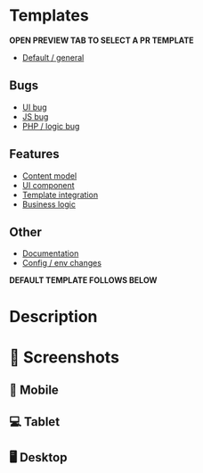 # Templates
**OPEN PREVIEW TAB TO SELECT A PR TEMPLATE**

- [Default / general](?template=default.md)

## Bugs

- [UI bug](?template=bug-ui.md)
- [JS bug](?template=bug-js.md)
- [PHP / logic bug](?template=bug-php.md)

## Features

- [Content model](?template=feature-content-model.md)
- [UI component](?template=feature-ui.md)
- [Template integration](?template=feature-template.md)
- [Business logic](?template=feature-business-logic.md)


## Other

- [Documentation](?template=documentation.md)
- [Config / env changes](?template=config.md)

**DEFAULT TEMPLATE FOLLOWS BELOW**

# Description

# 📸 Screenshots

## 📱 Mobile

## 💻 Tablet

## 🖥 Desktop

